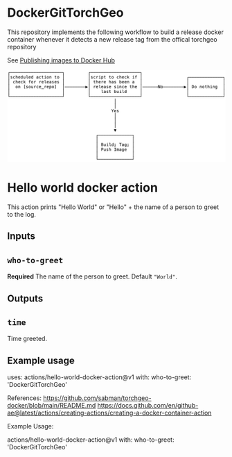 # DockerGitTorchGeo

This repository implements the following workflow to build a release docker container whenever it detects a new release tag from the offical torchgeo repository

See [Publishing images to Docker Hub](https://docs.github.com/en/actions/publishing-packages/publishing-docker-images#publishing-images-to-docker-hub)

![](build-workflow.png)
# Hello world docker action

This action prints "Hello World" or "Hello" + the name of a person to greet to the log.

## Inputs

## `who-to-greet`

**Required** The name of the person to greet. Default `"World"`.

## Outputs

## `time`

Time greeted.

## Example usage

uses: actions/hello-world-docker-action@v1
with:
  who-to-greet: 'DockerGitTorchGeo'
  
References:
https://github.com/sabman/torchgeo-docker/blob/main/README.md
https://docs.github.com/en/github-ae@latest/actions/creating-actions/creating-a-docker-container-action

Example Usage:

actions/hello-world-docker-action@v1 with: who-to-greet: 'DockerGitTorchGeo'
